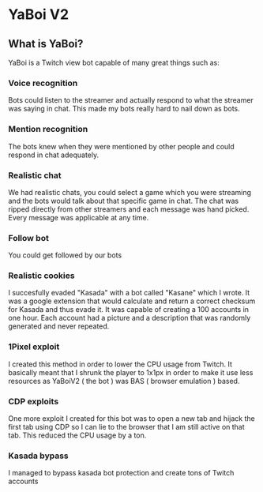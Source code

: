 # YaBoi V2

## What is YaBoi?

YaBoi is a Twitch view bot capable of many great things such as:

### Voice recognition
Bots could listen to the streamer and actually respond to what the streamer was saying in chat. This made my bots really hard to nail down as bots.

### Mention recognition
The bots knew when they were mentioned by other people and could respond in chat adequately.

### Realistic chat
We had realistic chats, you could select a game which you were streaming and the bots would talk about that specific game in chat. The chat was ripped directly from other streamers and each message was hand picked. Every message was applicable at any time.

### Follow bot
You could get followed by our bots

### Realistic cookies
I succesfully evaded "Kasada" with a bot called "Kasane" which I wrote. It was a google extension that would calculate and return a correct checksum for Kasada and thus evade it. It was capable of creating a 100 accounts in one hour. Each account had a picture and a description that was randomly generated and never repeated.

### 1Pixel exploit
I created this method in order to lower the CPU usage from Twitch. It basically meant that I shrunk the player to 1x1px in order to make it use less resources as YaBoiV2 ( the bot ) was BAS ( browser emulation ) based.

### CDP exploits
One more exploit I created for this bot was to open a new tab and hijack the first tab using CDP so I can lie to the browser that I am still active on that tab. This reduced the CPU usage by a ton.

### Kasada bypass
I managed to bypass kasada bot protection and create tons of Twitch accounts
